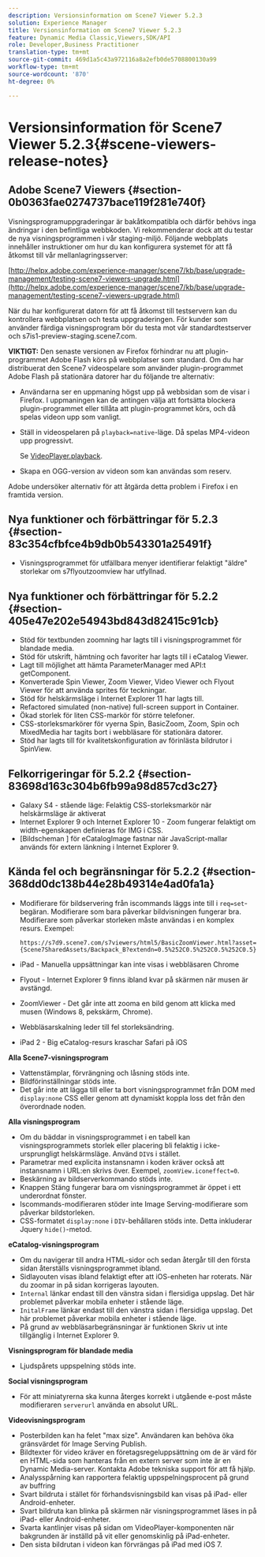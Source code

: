 ```yaml
---
description: Versionsinformation om Scene7 Viewer 5.2.3
solution: Experience Manager
title: Versionsinformation om Scene7 Viewer 5.2.3
feature: Dynamic Media Classic,Viewers,SDK/API
role: Developer,Business Practitioner
translation-type: tm+mt
source-git-commit: 469d1a5c43a972116a8a2efb0de5708800130a99
workflow-type: tm+mt
source-wordcount: '870'
ht-degree: 0%

---
```



# Versionsinformation för Scene7 Viewer 5.2.3{#scene-viewers-release-notes}

## Adobe Scene7 Viewers {#section-0b0363fae0274737bace119f281e740f}

Visningsprogramuppgraderingar är bakåtkompatibla och därför behövs inga ändringar i den befintliga webbkoden. Vi rekommenderar dock att du testar de nya visningsprogrammen i vår staging-miljö. Följande webbplats innehåller instruktioner om hur du kan konfigurera systemet för att få åtkomst till vår mellanlagringsserver:

[http://helpx.adobe.com/experience-manager/scene7/kb/base/upgrade-management/testing-scene7-viewers-upgrade.html](http://helpx.adobe.com/experience-manager/scene7/kb/base/upgrade-management/testing-scene7-viewers-upgrade.html)

När du har konfigurerat datorn för att få åtkomst till testservern kan du kontrollera webbplatsen och testa uppgraderingen. För kunder som använder färdiga visningsprogram bör du testa mot vår standardtestserver och s7is1-preview-staging.scene7.com.

**VIKTIGT:** Den senaste versionen av Firefox förhindrar nu att plugin-programmet Adobe Flash körs på webbplatser som standard. Om du har distribuerat den Scene7 videospelare som använder plugin-programmet Adobe Flash på stationära datorer har du följande tre alternativ:

* Användarna ser en uppmaning högst upp på webbsidan som de visar i Firefox. I uppmaningen kan de antingen välja att fortsätta blockera plugin-programmet eller tillåta att plugin-programmet körs, och då spelas videon upp som vanligt.
* Ställ in videospelaren på `playback=native`-läge. Då spelas MP4-videon upp progressivt.

   Se [VideoPlayer.playback](../../c-html5-s7-aem-asset-viewers/c-html5-video-reference/c-html5-video-cmdref/r-html5-video-viewer-conf-attrib-videoplayer-playback.md#reference-13ec45db4cd4443b842f310153623221).

* Skapa en OGG-version av videon som kan användas som reserv.

Adobe undersöker alternativ för att åtgärda detta problem i Firefox i en framtida version.

## Nya funktioner och förbättringar för 5.2.3 {#section-83c354cfbfce4b9db0b543301a25491f}

* Visningsprogrammet för utfällbara menyer identifierar felaktigt &quot;äldre&quot; storlekar om s7flyoutzoomview har utfyllnad.

## Nya funktioner och förbättringar för 5.2.2 {#section-405e47e202e54943bd843d82415c91cb}

* Stöd för textbunden zoomning har lagts till i visningsprogrammet för blandade media.
* Stöd för utskrift, hämtning och favoriter har lagts till i eCatalog Viewer.
* Lagt till möjlighet att hämta ParameterManager med API:t getComponent.
* Konverterade Spin Viewer, Zoom Viewer, Video Viewer och Flyout Viewer för att använda sprites för teckningar.
* Stöd för helskärmsläge i Internet Explorer 11 har lagts till.
* Refactored simulated (non-native) full-screen support in Container.
* Ökad storlek för liten CSS-markör för större telefoner.
* CSS-storleksmarkörer för vyerna Spin, BasicZoom, Zoom, Spin och MixedMedia har tagits bort i webbläsare för stationära datorer.
* Stöd har lagts till för kvalitetskonfiguration av förinlästa bildrutor i SpinView.

## Felkorrigeringar för 5.2.2 {#section-83698d163c304b6fb99a98d857cd3c27}

* Galaxy S4 - stående läge: Felaktig CSS-storleksmarkör när helskärmsläge är aktiverat
* Internet Explorer 9 och Internet Explorer 10 - Zoom fungerar felaktigt om width-egenskapen definieras för IMG i CSS.
* [Bildscheman ] för eCatalogImage fastnar när JavaScript-mallar används för extern länkning i Internet Explorer 9.

## Kända fel och begränsningar för 5.2.2 {#section-368dd0dc138b44e28b49314e4ad0fa1a}

* Modifierare för bildservering från iscommands läggs inte till i `req=set`-begäran. Modifierare som bara påverkar bildvisningen fungerar bra. Modifierare som påverkar storleken måste användas i en komplex resurs. Exempel:

   ```
   https://s7d9.scene7.com/s7viewers/html5/BasicZoomViewer.html?asset= {Scene7SharedAssets/Backpack_B?extendn=0.5%252C0.5%252C0.5%252C0.5}
   ```

* iPad - Manuella uppsättningar kan inte visas i webbläsaren Chrome
* Flyout - Internet Explorer 9 finns ibland kvar på skärmen när musen är avstängd.
* ZoomViewer - Det går inte att zooma en bild genom att klicka med musen (Windows 8, pekskärm, Chrome).
* Webbläsarskalning leder till fel storleksändring.
* iPad 2 - Big eCatalog-resurs kraschar Safari på iOS

**Alla Scene7-visningsprogram**

* Vattenstämplar, förvrängning och låsning stöds inte.
* Bildförinställningar stöds inte.
* Det går inte att lägga till eller ta bort visningsprogrammet från DOM med `display:none` CSS eller genom att dynamiskt koppla loss det från den överordnade noden.

**Alla visningsprogram**

* Om du bäddar in visningsprogrammet i en tabell kan visningsprogrammets storlek eller placering bli felaktig i icke-ursprungligt helskärmsläge. Använd `DIV`s i stället.
* Parametrar med explicita instansnamn i koden kräver också att instansnamn i URL:en skrivs över. Exempel, `zoomView.iconeffect=0`.
* Beskärning av bildserverkommando stöds inte.
* Knappen Stäng fungerar bara om visningsprogrammet är öppet i ett underordnat fönster.
* Iscommands-modifieraren stöder inte Image Serving-modifierare som påverkar bildstorleken.
* CSS-formatet `display:none` i `DIV`-behållaren stöds inte. Detta inkluderar Jquery `hide()`-metod.

**eCatalog-visningsprogram**

* Om du navigerar till andra HTML-sidor och sedan återgår till den första sidan återställs visningsprogrammet ibland.
* Sidlayouten visas ibland felaktigt efter att iOS-enheten har roterats. När du zoomar in på sidan korrigeras layouten.
* `Internal` länkar endast till den vänstra sidan i flersidiga uppslag. Det här problemet påverkar mobila enheter i stående läge.
* `InitalFrame` länkar endast till den vänstra sidan i flersidiga uppslag. Det här problemet påverkar mobila enheter i stående läge.
* På grund av webbläsarbegränsningar är funktionen Skriv ut inte tillgänglig i Internet Explorer 9.

**Visningsprogram för blandade media**

* Ljudspårets uppspelning stöds inte.

**Social visningsprogram**

* För att miniatyrerna ska kunna återges korrekt i utgående e-post måste modifieraren `serverurl` använda en absolut URL.

**Videovisningsprogram**

* Posterbilden kan ha felet &quot;max size&quot;. Användaren kan behöva öka gränsvärdet för Image Serving Publish.
* Bildtexter för video kräver en företagsregeluppsättning om de är värd för en HTML-sida som hanteras från en extern server som inte är en Dynamic Media-server. Kontakta Adobe tekniska support för att få hjälp.
* Analysspårning kan rapportera felaktig uppspelningsprocent på grund av buffring
* Svart bildruta i stället för förhandsvisningsbild kan visas på iPad- eller Android-enheter.
* Svart bildruta kan blinka på skärmen när visningsprogrammet läses in på iPad- eller Android-enheter.
* Svarta kantlinjer visas på sidan om VideoPlayer-komponenten när bakgrunden är inställd på vit eller genomskinlig på iPad-enheter.
* Den sista bildrutan i videon kan förvrängas på iPad med iOS 7.

